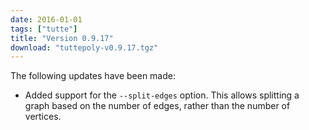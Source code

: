 ```yaml
---
date: 2016-01-01
tags: ["tutte"]
title: "Version 0.9.17"
download: "tuttepoly-v0.9.17.tgz"
---
```


The following updates have been made:

   * Added support for the `--split-edges` option.  This allows splitting a
     graph based on the number of edges, rather than the number of
     vertices.

